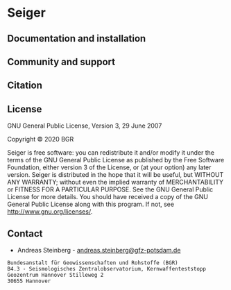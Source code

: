 # Seiger



## Documentation and installation



## Community and support



## Citation



## License

GNU General Public License, Version 3, 29 June 2007

Copyright © 2020 BGR

Seiger is free software: you can redistribute it and/or modify it under the
terms of the GNU General Public License as published by the Free Software
Foundation, either version 3 of the License, or (at your option) any later
version. Seiger is distributed in the hope that it will be useful, but WITHOUT
ANY WARRANTY; without even the implied warranty of MERCHANTABILITY or FITNESS
FOR A PARTICULAR PURPOSE.  See the GNU General Public License for more details.
You should have received a copy of the GNU General Public License along with
this program. If not, see <http://www.gnu.org/licenses/>.

## Contact
* Andreas Steinberg - andreas.steinberg@gfz-potsdam.de


```
Bundesanstalt für Geowissenschaften und Rohstoffe (BGR)
B4.3 - Seismologisches Zentralobservatorium, Kernwaffenteststopp
Geozentrum Hannover Stilleweg 2
30655 Hannover
```
